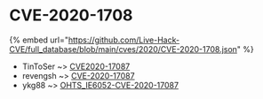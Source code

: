 # CVE-2020-1708
{% embed url="https://github.com/Live-Hack-CVE/full_database/blob/main/cves/2020/CVE-2020-1708.json" %}

* TinToSer ~> [CVE2020-17087](https://www.alice-snow.ru/2020/database/cve-2020-1708/cve2020-17087-tintoser)
* revengsh ~> [CVE-2020-17087](https://www.alice-snow.ru/2020/database/cve-2020-1708/cve-2020-17087-revengsh)
* ykg88 ~> [OHTS_IE6052-CVE-2020-17087](https://www.alice-snow.ru/2020/database/cve-2020-1708/ohts_ie6052-cve-2020-17087-ykg88)